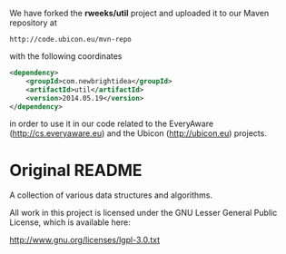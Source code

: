 We have forked the **rweeks/util** project and uploaded it to our Maven repository at

```
http://code.ubicon.eu/mvn-repo
```  

with the following coordinates

```XML
<dependency>
	<groupId>com.newbrightidea</groupId>
	<artifactId>util</artifactId>
	<version>2014.05.19</version>
</dependency>
```

in order to use it in our code related to the EveryAware (http://cs.everyaware.eu) and the Ubicon (http://ubicon.eu) projects.

# Original README #

A collection of various data structures and algorithms.

All work in this project is licensed under the GNU Lesser General Public License,
which is available here:

http://www.gnu.org/licenses/lgpl-3.0.txt
